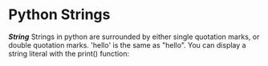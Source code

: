 #   **Python Strings**

***String***
    Strings in python are surrounded by either single quotation marks, or double quotation marks.
    'hello' is the same as "hello".
    You can display a string literal with the print() function: